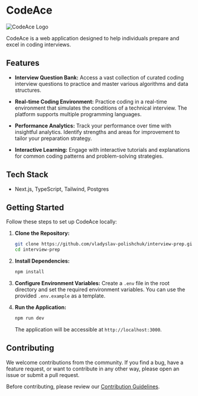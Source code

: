 # CodeAce

![CodeAce Logo](link/to/your/logo.png)

CodeAce is a web application designed to help individuals prepare and excel in coding interviews.

## Features

- **Interview Question Bank:** Access a vast collection of curated coding interview questions to practice and master various algorithms and data structures.

- **Real-time Coding Environment:** Practice coding in a real-time environment that simulates the conditions of a technical interview. The platform supports multiple programming languages.

- **Performance Analytics:** Track your performance over time with insightful analytics. Identify strengths and areas for improvement to tailor your preparation strategy.

- **Interactive Learning:** Engage with interactive tutorials and explanations for common coding patterns and problem-solving strategies.

## Tech Stack

- Next.js, TypeScript, Tailwind, Postgres

## Getting Started

Follow these steps to set up CodeAce locally:

1. **Clone the Repository:**

   ```bash
   git clone https://github.com/vladyslav-polishchuk/interview-prep.git
   cd interview-prep
   ```

2. **Install Dependencies:**

   ```bash
   npm install
   ```

3. **Configure Environment Variables:**
   Create a `.env` file in the root directory and set the required environment variables. You can use the provided `.env.example` as a template.

4. **Run the Application:**

   ```bash
   npm run dev
   ```

   The application will be accessible at `http://localhost:3000`.

## Contributing

We welcome contributions from the community. If you find a bug, have a feature request, or want to contribute in any other way, please open an issue or submit a pull request.

Before contributing, please review our [Contribution Guidelines](CONTRIBUTING.md).
